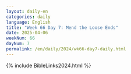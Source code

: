 ```yaml
---
layout: daily-en
categories: daily
language: English
title: "Week 66 Day 7: Mend the Loose Ends"
date: 2025-04-06
weekNum: 66
dayNum: 7
permalink: /en/daily/2024/wk66-day7-daily.html
---
```



{% include BibleLinks2024.html %}

